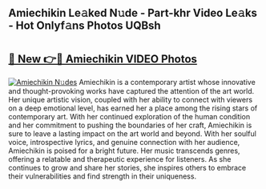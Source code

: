 ## Amiechikin Le𝚊ked N𝚞de - Part-khr Video Le𝚊ks - Hot Onlyf𝚊ns Photos UQBsh

# <h2><a href="http://ab87974.deff.icu/?id=Amiechikin">🔗 New 👉🔴 Amiechikin VIDEO Photos</a></h2>

[![Amiechikin N𝚞des](https://i.imgur.com/rIISA9y.gif)](http://ab87974.deff.icu/?id=Amiechikin)
Amiechikin is a contemporary artist whose innovative and thought-provoking works have captured the attention of the art world. Her unique artistic vision, coupled with her ability to connect with viewers on a deep emotional level, has earned her a place among the rising stars of contemporary art. With her continued exploration of the human condition and her commitment to pushing the boundaries of her craft, Amiechikin is sure to leave a lasting impact on the art world and beyond. With her soulful voice, introspective lyrics, and genuine connection with her audience, Amiechikin is poised for a bright future. Her music transcends genres, offering a relatable and therapeutic experience for listeners. As she continues to grow and share her stories, she inspires others to embrace their vulnerabilities and find strength in their uniqueness.
